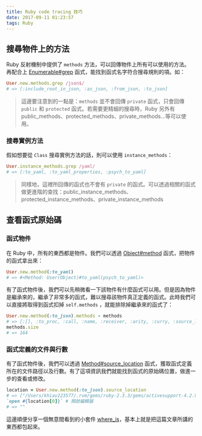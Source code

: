 ```yaml
---
title: Ruby code tracing 技巧
date: 2017-09-11 01:23:57
tags: Ruby
---
```


## 搜尋物件上的方法

Ruby 反射機制中提供了 `methods` 方法，可以回傳物件上所有可以使用的方法。
再配合上 [Enumerable#grep](http://www.rubydoc.info/stdlib/core/Enumerable#grep-instance_method) 函式，能找到函式名字符合搜尋規則的項。如：

```rb
User.new.methods.grep /json$/
# => [:include_root_in_json, :as_json, :from_json, :to_json]
```
> 這邊要注意到的一點是：`methods` 並不會回傳 `private` 函式，只會回傳 `public` 和 `protected` 函式。若需要更精細的搜尋時，Ruby 另外有 public_methods、protected_methods、private_methods...等可以使用。

### 搜尋實例方法

假如想要從 `Class` 搜尋實例方法的話，則可以使用 `instance_methods`：

```rb
User.instance_methods.grep /yaml/
# => [:to_yaml, :to_yaml_properties, :psych_to_yaml]
```

> 同樣地，這裡所回傳的函式也不會有 `private` 的函式。可以透過相關的函式做更進階的查找：public_instance_methods、protected_instance_methods、private_instance_methods

## 查看函式原始碼
### 函式物件

在 Ruby 中，所有的東西都是物件。我們可以透過 [Object#method](http://www.rubydoc.info/stdlib/core/Object:method) 函式，把物件的函式拿出來：
```rb
User.new.method(:to_yaml)
# => #<Method: User(Object)#to_yaml(psych_to_yaml)> 
```

有了函式物件後，我們可以先稍微看一下該物件有什麼函式可以用。但是因為物件是繼承來的，繼承了非常多的函式，難以搜尋該物件真正定義的函式。此時我們可以直接將取得到函式扣掉 `self.methods` ，就能排除掉繼承來的函式了：
```rb
User.new.method(:to_json).methods - methods
# => [:[], :to_proc, :call, :name, :receiver, :arity, :curry, :source_location, :parameters, :original_name, :owner, :unbind, :super_method] 
methods.size
# => 164
```

### 函式定義的文件與行數

有了函式物件後，我們可以透過 [Method#source_location](http://www.rubydoc.info/stdlib/core/Method:source_location) 函式，獲取函式定義所在的文件路徑以及行數。有了這項資訊我們就能找到函式的原始碼位置，做進一步的查看或修改。

```rb
location = User.new.method(:to_json).source_location
# => ["/Users/khiav223577/.rvm/gems/ruby-2.3.3/gems/activesupport-4.2.9/lib/active_support/core_ext/object/json.rb", 31] 
`open #{location[0]}` # 開啟編輯器
# => ""
```

這邊順便分享一個無意間看到的小套件 [where_is](https://github.com/daveallie/where_is)，基本上就是把這篇文章所講的東西都包起來。
